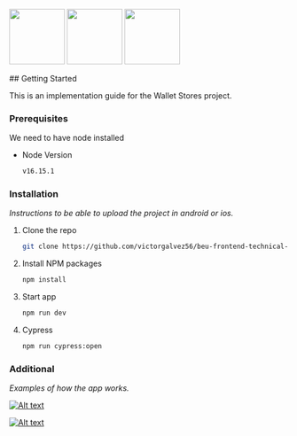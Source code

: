 <p float="center">
<img src="https://cdn.thenewstack.io/media/2022/01/10b88c68-typescript-logo-1024x576.png" height="100"></a>
<img src="https://assets.vercel.com/image/upload/q_auto/front/assets/design/white-nextjs.png" height="100"></a>
<img src="https://logos-download.com/wp-content/uploads/2016/09/React_logo_wordmark.png" height="100"></a>


</p>
<!-- GETTING STARTED -->
## Getting Started

This is an implementation guide for the Wallet Stores project.

### Prerequisites

We need to have node installed

- Node Version
  ```sh
  v16.15.1
  ```

### Installation

_Instructions to be able to upload the project in android or ios._

1. Clone the repo
   ```sh
   git clone https://github.com/victorgalvez56/beu-frontend-technical-test
   ```
2. Install NPM packages
   ```sh
   npm install
   ```
3. Start app 
   ```sh
   npm run dev
   ```
3. Cypress 
   ```sh
   npm run cypress:open
   ```
### Additional

_Examples of how the app works._

[![Alt text](https://img.youtube.com/vi/bCwjWWb_Pds/0.jpg)](https://www.youtube.com/shorts/bCwjWWb_Pds)


[![Alt text](https://img.youtube.com/vi/lMZgz4K_Yn8/0.jpg)](https://youtu.be/lMZgz4K_Yn8)

